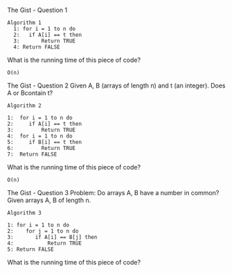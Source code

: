 The Gist - Question 1

```
Algorithm 1
  1: for i = 1 to n do
  2:   if A[i] == t then
  3:       Return TRUE
  4: Return FALSE
````

What is the running time of this piece of code?

```
O(n)
```

The Gist - Question 2
Given A, B (arrays of length n) and t (an integer). Does A or Bcontain t?

```
Algorithm 2
    
1:  for i = 1 to n do
2:     if A[i] == t then
3:         Return TRUE
4:  for i = 1 to n do
5:     if B[i] == t then
6:         Return TRUE
7:  Return FALSE
```

What is the running time of this piece of code?

```
O(n)
```

The Gist - Question 3
Problem: Do arrays A, B have a number in common? Given arrays A, B of length n.

```
Algorithm 3
      
1: for i = 1 to n do
2:    for j = 1 to n do
3:       if A[i] == B[j] then
4:           Return TRUE
5: Return FALSE
```

What is the running time of this piece of code?

```

```
